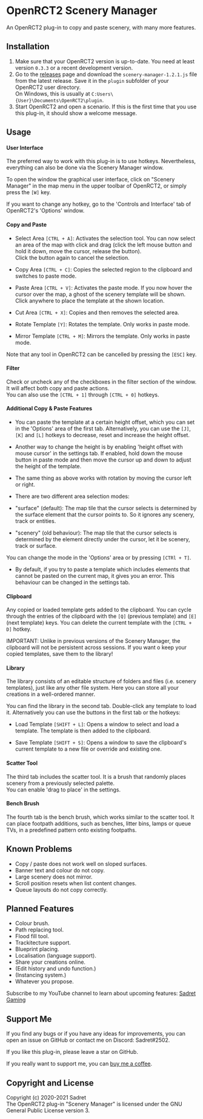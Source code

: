 # OpenRCT2 Scenery Manager

An OpenRCT2 plug-in to copy and paste scenery, with many more features.

## Installation

1. Make sure that your OpenRCT2 version is up-to-date. You need at least version `0.3.3` or a recent development version.
2. Go to the [releases](https://github.com/Sadret/openrct2-scenery-manager/releases) page and download the `scenery-manager-1.2.1.js` file from the latest release. Save it in the `plugin` subfolder of your OpenRCT2 user directory.\
On Windows, this is usually at `C:Users\{User}\Documents\OpenRCT2\plugin`.
3. Start OpenRCT2 and open a scenario. If this is the first time that you use this plug-in, it should show a welcome message.

## Usage

#### User Interface

The preferred way to work with this plug-in is to use hotkeys. Nevertheless, everything can also be done via the Scenery Manager window.

To open the window the graphical user interface, click on "Scenery Manager" in the map menu in the upper toolbar of OpenRCT2, or simply press the `[W]` key.

If you want to change any hotkey, go to the 'Controls and Interface' tab of OpenRCT2's 'Options' window.

#### Copy and Paste

- Select Area `[CTRL + A]`: Activates the selection tool. You can now select an area of the map with click and drag (click the left mouse button and hold it down, move the cursor, release the button).\
Click the button again to cancel the selection.

- Copy Area `[CTRL + C]`: Copies the selected region to the clipboard and switches to paste mode.

- Paste Area `[CTRL + V]`: Activates the paste mode. If you now hover the cursor over the map, a ghost of the scenery template will be shown. Click anywhere to place the template at the shown location.

- Cut Area `[CTRL + X]`: Copies and then removes the selected area.

- Rotate Template `[Y]`: Rotates the template. Only works in paste mode.

- Mirror Template `[CTRL + M]`: Mirrors the template. Only works in paste mode.

Note that any tool in OpenRCT2 can be cancelled by pressing the `[ESC]` key.

#### Filter

Check or uncheck any of the checkboxes in the filter section of the window. It will affect both copy and paste actions.\
You can also use the `[CTRL + 1]` through `[CTRL + 0]` hotkeys.

#### Additional Copy & Paste Features

- You can paste the template at a certain height offset, which you can set in the 'Options' area of the first tab. Alternatively, you can use the `[J]`, `[K]` and `[L]` hotkeys to decrease, reset and increase the height offset.

- Another way to change the height is by enabling 'height offset with mouse cursor' in the settings tab. If enabled, hold down the mouse button in paste mode and then move the cursor up and down to adjust the height of the template.

- The same thing as above works with rotation by moving the cursor left or right.

- There are two different area selection modes:
 - "surface" (default): The map tile that the cursor selects is determined by the surface element that the cursor points to. So it ignores any scenery, track or entities.
 - "scenery" (old behaviour): The map tile that the cursor selects is determined by the element directly under the cursor, let it be scenery, track or surface.

 You can change the mode in the 'Options' area or by pressing `[CTRl + T]`.

- By default, if you try to paste a template which includes elements that cannot be pasted on the current map, it gives you an error. This behaviour can be changed in the settings tab.

#### Clipboard

Any copied or loaded template gets added to the clipboard. You can cycle through the entries of the clipboard with the `[Q]` (previous template) and `[E]` (next template) keys. You can delete the current template with the `[CTRL + D]` hotkey.

IMPORTANT: Unlike in previous versions of the Scenery Manager, the clipboard will not be persistent across sessions. If you want o keep your copied templates, save them to the library!

#### Library

The library consists of an editable structure of folders and files (i.e. scenery templates), just like any other file system. Here you can store all your creations in a well-ordered manner.

You can find the library in the second tab. Double-click any template to load it. Alternatively you can use the buttons in the first tab or the hotkeys:

- Load Template `[SHIFT + L]`: Opens a window to select and load a template. The template is then added to the clipboard.

- Save Template `[SHIFT + S]`: Opens a window to save the clipboard's current template to a new file or override and existing one.

#### Scatter Tool

The third tab includes the scatter tool. It is a brush that randomly places scenery from a previously selected palette.\
You can enable 'drag to place' in the settings.

#### Bench Brush

The fourth tab is the bench brush, which works similar to the scatter tool. It can place footpath additions, such as benches, litter bins, lamps or queue TVs, in a predefined pattern onto existing footpaths.

## Known Problems

- Copy / paste does not work well on sloped surfaces.
- Banner text and colour do not copy.
- Large scenery does not mirror.
- Scroll position resets when list content changes.
- Queue layouts do not copy correctly.

## Planned Features

- Colour brush.
- Path replacing tool.
- Flood fill tool.
- Trackitecture support.
- Blueprint placing.
- Localisation (language support).
- Share your creations online.
- (Edit history and undo function.)
- (Instancing system.)
- Whatever you propose.

Subscribe to my YouTube channel to learn about upcoming features:
[Sadret Gaming](https://www.youtube.com/channel/UCLF2DGVDbo_Od5K4MeGNTRQ/)

## Support Me

If you find any bugs or if you have any ideas for improvements, you can open an issue on GitHub or contact me on Discord: Sadret#2502.

If you like this plug-in, please leave a star on GitHub.

If you really want to support me, you can [buy me a coffee](https://www.BuyMeACoffee.com/SadretGaming).

## Copyright and License

Copyright (c) 2020-2021 Sadret\
The OpenRCT2 plug-in "Scenery Manager" is licensed under the GNU General Public License version 3.
